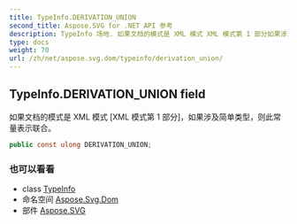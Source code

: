 ```yaml
---
title: TypeInfo.DERIVATION_UNION
second_title: Aspose.SVG for .NET API 参考
description: TypeInfo 场地. 如果文档的模式是 XML 模式 XML 模式第 1 部分如果涉及简单类型则此常量表示联合
type: docs
weight: 70
url: /zh/net/aspose.svg.dom/typeinfo/derivation_union/
---
```

## TypeInfo.DERIVATION_UNION field

如果文档的模式是 XML 模式 [XML 模式第 1 部分]，如果涉及简单类型，则此常量表示联合。

```csharp
public const ulong DERIVATION_UNION;
```

### 也可以看看

* class [TypeInfo](../)
* 命名空间 [Aspose.Svg.Dom](../../typeinfo/)
* 部件 [Aspose.SVG](../../../)


